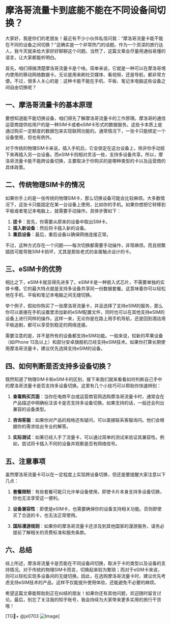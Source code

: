 # 摩洛哥流量卡到底能不能在不同设备间切换？

大家好，我是你们的老朋友！最近有不少小伙伴私信问我：“摩洛哥流量卡能不能在不同的设备之间切换？”这确实是一个非常热门的话题。作为一个资深的旅行达人，我今天就来给大家好好聊聊这个问题。当然了，这篇文章会尽量用通俗易懂的语言，让大家都能听明白。

首先，咱们得搞清楚摩洛哥流量卡是个啥。简单来说，它就是一种可以在摩洛哥境内使用的移动网络数据卡。无论是用来刷社交媒体、看视频，还是导航，都非常方便。不过，很多人关心的是：这种卡能不能在手机、平板、笔记本电脑这些设备之间自由切换呢？

## 一、摩洛哥流量卡的基本原理

要想知道能不能切换设备，咱们得先了解摩洛哥流量卡的工作原理。摩洛哥的通信运营商提供给用户的是一种SIM卡或者eSIM卡形式的数据服务。这些卡本质上是通过购买一定额度的数据包来实现联网功能的。通常情况下，一张卡只能绑定一个设备使用，但也有例外。

对于传统的物理SIM卡来说，插入手机后，它会锁定在这台设备上，除非你手动拔下来再插入另一台设备。而eSIM卡则相对灵活一些，支持多设备共享。所以，摩洛哥流量卡能不能跨设备切换，主要取决于你购买的是哪种类型的卡以及运营商的具体政策。

## 二、传统物理SIM卡的情况

如果你手上的是一张传统的物理SIM卡，那么切换设备可能会比较麻烦。大多数情况下，这张卡只能固定在某一台设备上使用，比如你的手机。如果你想把它转移到平板或者笔记本电脑上，就需要手动操作。具体步骤如下：

1. **拔卡**：首先，你需要从原来的设备中取出SIM卡。
2. **插入新设备**：然后将卡插入新的设备。
3. **重启设备**：最后，重启设备以确保网络连接正常。

不过，这种方式存在一个问题——每次切换都需要手动操作，非常麻烦。而且频繁插拔可能导致SIM卡损坏，尤其是那些老式的金属触点设计的卡。

## 三、eSIM卡的优势

相比之下，eSIM卡就显得先进多了。eSIM卡是一种嵌入式芯片，不需要单独的实体卡槽。它的最大特点就是支持多设备共享同一份数据套餐。这意味着你可以轻松地在手机、平板和笔记本电脑之间无缝切换。

举个例子，假如你购买了一张摩洛哥流量卡，并且选择了支持eSIM的服务，那么你可以直接在手机设置里添加新的eSIM配置文件，同时也可以在其他支持eSIM的设备上进行同样的操作。这样一来，无论你是在路上用手机导航，还是回到酒店用平板追剧，都可以享受到稳定的网络连接。

需要注意的是，并不是所有的设备都支持eSIM功能。一般来说，较新的苹果设备（如iPhone 13及以上）和部分安卓旗舰机已经支持eSIM技术。如果你打算长期使用摩洛哥流量卡，建议优先选择支持eSIM的设备。

## 四、如何判断是否支持多设备切换？

既然知道了物理SIM卡和eSIM卡的区别，接下来我们就来看看如何判断自己手中的摩洛哥流量卡是否支持多设备切换。这里有几个小技巧可以帮助你快速辨别：

1. **查看购买页面**：当你在电商平台或运营商官网选购摩洛哥流量卡时，通常会在产品描述中明确标注该卡是否支持多设备切换。如果支持的话，一般还会列出兼容的设备类型。
   
2. **咨询客服**：如果你对产品的规格还有疑问，可以直接联系客服询问。他们会根据你的需求给出专业的解答。

3. **实际测试**：如果已经入手了流量卡，可以通过简单的测试来验证其兼容性。例如，尝试将卡插入不同的设备并观察是否有网络信号。

## 五、注意事项

虽然摩洛哥流量卡可以在一定程度上实现跨设备切换，但还是要提醒大家注意以下几点：

1. **套餐限制**：有些套餐可能只允许单设备使用，即使卡片本身支持多设备切换，你也无法享受这一便利。
   
2. **设备兼容性**：即使是eSIM卡，也需要确保你的设备支持相关功能。否则即使买了合适的卡，也无法正常使用。

3. **国际漫游规则**：如果你的摩洛哥流量卡还涉及到其他国家的漫游服务，请务必提前了解相关的资费标准和服务条款。

## 六、总结

综上所述，摩洛哥流量卡是否能在不同设备间切换，取决于卡的类型以及设备的支持情况。对于传统的物理SIM卡而言，切换起来较为繁琐；而对于eSIM卡来说，则可以轻松实现多设备间的无缝切换。因此，在选购摩洛哥流量卡时，建议优先考虑支持eSIM技术的产品，这样不仅能提升使用体验，还能避免不必要的麻烦。

希望这篇文章能帮助到正在纠结的朋友！如果你还有其他问题，欢迎随时留言讨论。最后，别忘了关注我的知乎账号，我会持续为大家带来更多实用的旅行干货哦！

[TG💪+ @jx0703 ![Image](https://github.com/user-attachments/assets/dbca1d08-cadb-493c-b0ec-ad6f7a83f270)]
